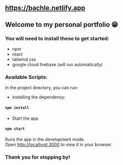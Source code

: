 ## https://bachle.netlify.app
## Welcome to my personal portfolio 😁

### You will need to install these to get started:
- npm
- react
- tailwind css
- google cloud firebase (will run automatically)

### Available Scripts:
In the project directory, you can run:

* Installing the dependency:
#### `npm install`


* Start the app
#### `npm start`
Runs the app in the development mode.\
Open [http://localhost:3000](http://localhost:3000) to view it in your browser.

### Thank you for stopping by!
